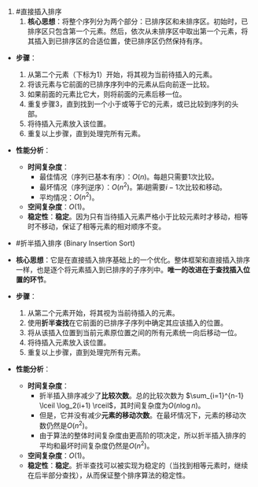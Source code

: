 1. #直接插入排序 
	1.  **核心思想**：将整个序列分为两个部分：已排序区和未排序区。初始时，已排序区只包含第一个元素。然后，依次从未排序区中取出第一个元素，将其插入到已排序区的合适位置，使已排序区仍然保持有序。
*   **步骤**：
    1.  从第二个元素（下标为1）开始，将其视为当前待插入的元素。
    2.  将该元素与它前面的已排序序列中的元素从后向前逐一比较。
    3.  如果前面的元素比它大，则将前面的元素后移一位。
    4.  重复步骤3，直到找到一个小于或等于它的元素，或已比较到序列的头部。
    5.  将待插入元素放入该位置。
    6.  重复以上步骤，直到处理完所有元素。
*   **性能分析**：
    *   **时间复杂度**：
        *   最佳情况（序列已基本有序）：$O(n)$。每趟只需要1次比较。
        *   最坏情况（序列逆序）：$O(n^2)$。第$i$趟需要$i-1$次比较和移动。
        *   平均情况：$O(n^2)$。
    *   **空间复杂度**：$O(1)$。
    *   **稳定性**：**稳定**。因为只有当待插入元素严格小于比较元素时才移动，相等时不移动，保证了相等元素的相对顺序不变。

* #折半插入排序 (Binary Insertion Sort)

*   **核心思想**：它是在直接插入排序基础上的一个优化。整体框架和直接插入排序一样，也是逐个将元素插入到已排序的子序列中。**唯一的改进在于查找插入位置的环节**。
*   **步骤**：
    1.  从第二个元素开始，将其视为当前待插入的元素。
    2.  使用**折半查找**在它前面的已排序子序列中确定其应该插入的位置。
    3.  将从该插入位置到当前元素原位置之间的所有元素统一向后移动一位。
    4.  将待插入元素放入该位置。
    5.  重复以上步骤，直到处理完所有元素。
*   **性能分析**：
    *   **时间复杂度**：
        *   折半插入排序减少了**比较次数**。总的比较次数为 $\sum_{i=1}^{n-1} \lceil \log_2(i+1) \rceil$，其时间复杂度为$O(n\log n)$。
        *   但是，它并没有减少**元素的移动次数**。在最坏情况下，元素的移动次数仍然是$O(n^2)$。
        *   由于算法的整体时间复杂度由更高阶的项决定，所以折半插入排序的平均和最坏时间复杂度仍然是$O(n^2)$。
    *   **空间复杂度**：$O(1)$。
    *   **稳定性**：**稳定**。折半查找可以被实现为稳定的（当找到相等元素时，继续在后半部分查找），从而保证整个排序算法的稳定性。